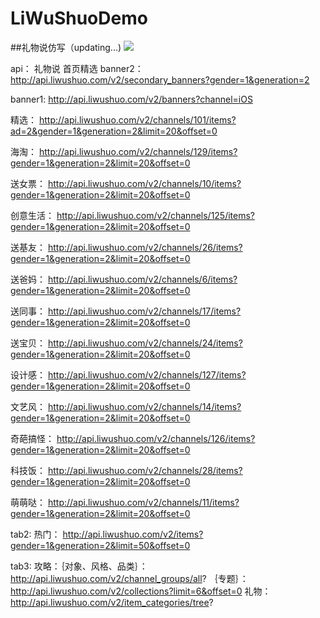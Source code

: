 # LiWuShuoDemo

##礼物说仿写（updating...)
![](https://github.com/ioriginal/LiWuShuoDemo/raw/master/LiWuShuoDemo.gif)


api：
礼物说 首页精选 banner2：
http://api.liwushuo.com/v2/secondary_banners?gender=1&generation=2

banner1:
http://api.liwushuo.com/v2/banners?channel=iOS

精选：
http://api.liwushuo.com/v2/channels/101/items?ad=2&gender=1&generation=2&limit=20&offset=0

海淘：
http://api.liwushuo.com/v2/channels/129/items?gender=1&generation=2&limit=20&offset=0

送女票：
http://api.liwushuo.com/v2/channels/10/items?gender=1&generation=2&limit=20&offset=0

创意生活：
http://api.liwushuo.com/v2/channels/125/items?gender=1&generation=2&limit=20&offset=0

送基友：
http://api.liwushuo.com/v2/channels/26/items?gender=1&generation=2&limit=20&offset=0

送爸妈：
http://api.liwushuo.com/v2/channels/6/items?gender=1&generation=2&limit=20&offset=0

送同事：
http://api.liwushuo.com/v2/channels/17/items?gender=1&generation=2&limit=20&offset=0

送宝贝：
http://api.liwushuo.com/v2/channels/24/items?gender=1&generation=2&limit=20&offset=0

设计感：
http://api.liwushuo.com/v2/channels/127/items?gender=1&generation=2&limit=20&offset=0

文艺风：
http://api.liwushuo.com/v2/channels/14/items?gender=1&generation=2&limit=20&offset=0

奇葩搞怪：
http://api.liwushuo.com/v2/channels/126/items?gender=1&generation=2&limit=20&offset=0

科技饭：
http://api.liwushuo.com/v2/channels/28/items?gender=1&generation=2&limit=20&offset=0

萌萌哒：
http://api.liwushuo.com/v2/channels/11/items?gender=1&generation=2&limit=20&offset=0

tab2: 热门：
http://api.liwushuo.com/v2/items?gender=1&generation=2&limit=50&offset=0

tab3:
攻略：｛对象、风格、品类｝：http://api.liwushuo.com/v2/channel_groups/all?
｛专题｝：http://api.liwushuo.com/v2/collections?limit=6&offset=0
礼物：http://api.liwushuo.com/v2/item_categories/tree?


